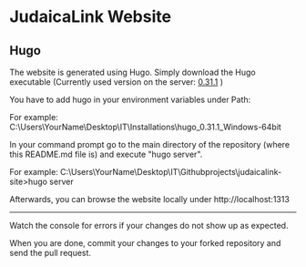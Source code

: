 # JudaicaLink Website

## Hugo
The website is generated using Hugo. Simply download the Hugo executable 
(Currently used version on the server: [0.31.1](https://github.com/gohugoio/hugo/releases/tag/v0.31.1) )

You have to add hugo in your environment variables under Path:

For example: C:\Users\YourName\Desktop\IT\Installations\hugo_0.31.1_Windows-64bit

In your command prompt go to the main directory of the repository (where this README.md file is) and execute "hugo server". 

For example: C:\Users\YourName\Desktop\IT\Githubprojects\judaicalink-site>hugo server

Afterwards, you can browse the website locally under http://localhost:1313

-------------------------------------------------------------------------------

Watch the console for errors if your changes do not show up as expected.

When you are done, commit your changes to your forked repository and send the pull request.

